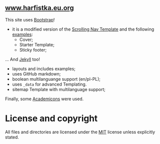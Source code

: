 ## www.harfistka.eu.org
This site uses [Bootstrap](http://getbootstrap.com/)!
 - it is a modified version of the [Scrolling Nav Template](http://startbootstrap.com/template-overviews/scrolling-nav/) and the following [examples](http://getbootstrap.com/getting-started/#examples):
     - Cover;
     - Starter Template;
     - Sticky footer;

... And [Jekyll](http://jekyllrb.com/) too!
 - layouts and includes examples;
 - uses GitHub markdown;
 - boolean multilanguange support (en/pl-PL);
 - uses `_data` for advanced Templating.
 - sitemap Template with multilanguage support;

Finally, some [Academicons](http://jpswalsh.github.io/academicons/) were used.

# License and copyright

All files and directories are licensed under the [MIT](http://www.opensource.org/licenses/mit-license.php) license unless explicitly stated.